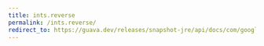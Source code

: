 ```yaml
---
title: ints.reverse
permalink: /ints.reverse/
redirect_to: https://guava.dev/releases/snapshot-jre/api/docs/com/google/common/primitives/Ints.html#reverse-int:A-
---
```

